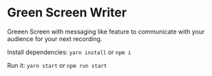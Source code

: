 # Green Screen Writer

Greeen Screen with messaging like feature to communicate with your audience for your next recording.

Install dependencies: `yarn install` or `npm i`

Run it: `yarn start` or `npm run start`
